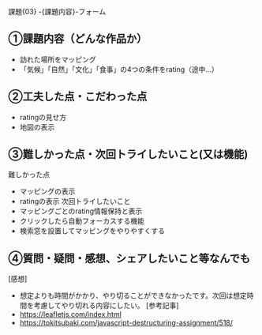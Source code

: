 課題{03} -{課題内容}-フォーム

## ①課題内容（どんな作品か）
- 訪れた場所をマッピング
- 「気候」「自然」「文化」「食事」の4つの条件をrating（途中...）

## ②工夫した点・こだわった点
- ratingの見せ方
- 地図の表示

## ③難しかった点・次回トライしたいこと(又は機能)
 難しかった点
- マッピングの表示
- ratingの表示
次回トライしたいこと
- マッピングごとのrating情報保持と表示
- クリックしたら自動フォーカスする機能
- 検索窓を設置してマッピングをやりやすくする

## ④質問・疑問・感想、シェアしたいこと等なんでも
 [感想] 
- 想定よりも時間がかかり、やり切ることができなかったです。次回は想定時間を考慮してやり切れる内容にしたい。
 [参考記事] 
- https://leafletjs.com/index.html
- https://tokitsubaki.com/javascript-destructuring-assignment/518/ 
